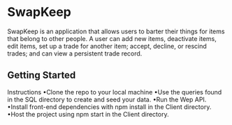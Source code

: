 # SwapKeep
SwapKeep is an application that allows users to barter their things for items that belong to other people. A user can add new items, deactivate items, edit items, set up a trade for another item; accept, decline, or rescind trades; and can view a persistent trade record.

## Getting Started
Instructions
  •Clone the repo to your local machine
  •Use the queries found in the SQL directory to create and seed your data.
  •Run the Wep API.
  •Install front-end dependencies with npm install in the Client directory.
  •Host the project using npm start in the Client directory.
